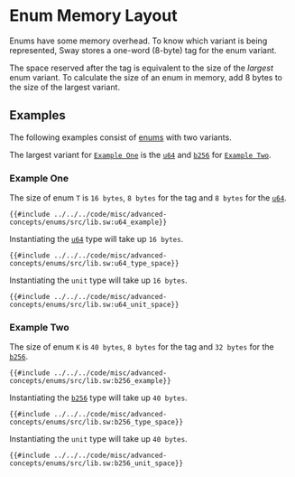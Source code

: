 # Enum Memory Layout

Enums have some memory overhead. To know which variant is being represented, Sway stores a one-word (8-byte) tag for the enum variant.

The space reserved after the tag is equivalent to the size of the _largest_ enum variant. To calculate the size of an enum in memory, add 8 bytes to the size of the largest variant.

## Examples

The following examples consist of [enums](../../language/built-ins/enums.md) with two variants. 

The largest variant for [`Example One`](#example-one) is the [`u64`](../../language/built-ins/numeric.md) and [`b256`](../../language/built-ins/b256.md) for [`Example Two`](#example-two).

### Example One

The size of enum `T` is `16 bytes`, `8 bytes` for the tag and `8 bytes` for the [`u64`](../../language/built-ins/numeric.md).

```sway
{{#include ../../../code/misc/advanced-concepts/enums/src/lib.sw:u64_example}}
```

Instantiating the [`u64`](../../language/built-ins/numeric.md) type will take up `16 bytes`.

```sway
{{#include ../../../code/misc/advanced-concepts/enums/src/lib.sw:u64_type_space}}
```

Instantiating the `unit` type will take up `16 bytes`.

```sway
{{#include ../../../code/misc/advanced-concepts/enums/src/lib.sw:u64_unit_space}}
```

### Example Two

The size of enum `K` is `40 bytes`, `8 bytes` for the tag and `32 bytes` for the [`b256`](../../language/built-ins/b256.md).

```sway
{{#include ../../../code/misc/advanced-concepts/enums/src/lib.sw:b256_example}}
```

Instantiating the [`b256`](../../language/built-ins/b256.md) type will take up `40 bytes`.

```sway
{{#include ../../../code/misc/advanced-concepts/enums/src/lib.sw:b256_type_space}}
```

Instantiating the `unit` type will take up `40 bytes`.

```sway
{{#include ../../../code/misc/advanced-concepts/enums/src/lib.sw:b256_unit_space}}
```
